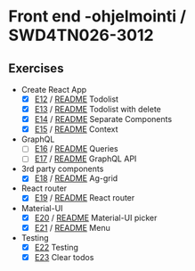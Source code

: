 # Front end -ohjelmointi / SWD4TN026-3012

## Exercises

- Create React App
  - [x] [E12](/todo) / [README](/todo/README.md) Todolist
  - [x] [E13](/todo2) / [README](/todo2/README.md) Todolist with delete
  - [x] [E14](/todo3) / [README](/todo3/README.md) Separate Components
  - [x] [E15](/buttontheme) / [README](/buttontheme/README.md) Context
- GraphQL
  - [ ] [E16](/) / [README](/) Queries
  - [ ] [E17](/) / [README](/) GraphQL API
- 3rd party components
  - [x] [E18](/todo4) / [README](/todo4/README.md) Ag-grid
- React router
  - [x] [E19](/router) / [README](/router/README.md) React router
- Material-UI
  - [x] [E20](/todo5) / [README](/todo5/README.md) Material-UI picker
  - [x] [E21](/todo6) / [README](/todo6/README.md) Menu
- Testing
  - [x] [E22](/todoteststarter) Testing
  - [x] [E23](/todoteststarter) Clear todos
